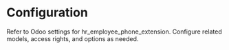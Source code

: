 # Configuration

Refer to Odoo settings for hr_employee_phone_extension. Configure related models, access rights, and options as needed.
